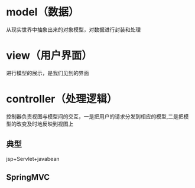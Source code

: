 # model（数据）
从现实世界中抽象出来的对象模型，对数据进行封装和处理
# view（用户界面）
进行模型的展示，是我们见到的界面
# controller（处理逻辑）
控制器负责视图与模型间的交互，一是把用户的请求分发到相应的模型,二是把模型的改变及时地反映到视图上

## 典型
jsp+Servlet+javabean 
## SpringMVC